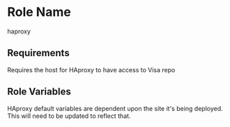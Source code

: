 Role Name
=========

haproxy

Requirements
------------

Requires the host for HAproxy to have access to Visa repo

Role Variables
--------------
HAproxy default variables are dependent upon the site it's being deployed. This will need to be updated 
to reflect that.


